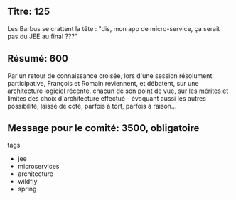 Titre: 125
----

Les Barbus se crattent la tête : "dis, mon app de micro-service, ça serait pas du JEE au final ???"

Résumé: 600
----

Par un retour de connaissance croisée, lors d'une session résolument participative, François et
Romain reviennent, et débatent, sur une architecture logiciel récente, chacun de son point de vue,
sur les mérites et limites des choix d'architecture effectué - évoquant aussi les autres
possibilité, laissé de coté, parfois à tort, parfois à raison...


Message pour le comité: 3500, obligatoire
----



tags
* jee
* microservices
* architecture
* wildfly
* spring
